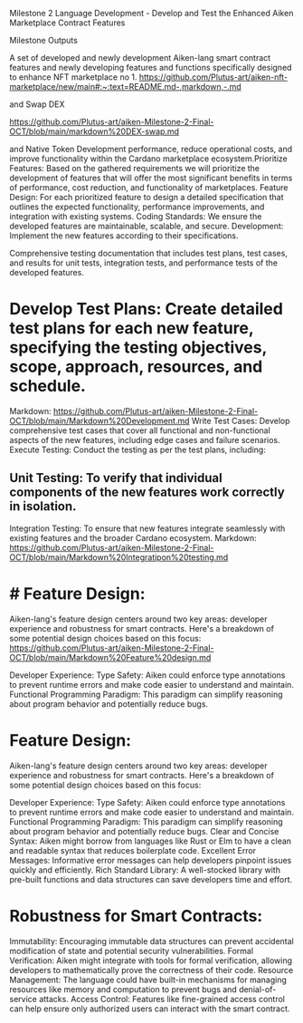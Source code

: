 Milestone 2 Language Development - Develop and Test the Enhanced Aiken Marketplace Contract Features	

Milestone Outputs	

A set of developed and newly development Aiken-lang smart contract  features and newly developing features and functions specifically designed to enhance NFT marketplace 
no 1. https://github.com/Plutus-art/aiken-nft-marketplace/new/main#:~:text=README.md-,markdown,-.md


and Swap DEX 

https://github.com/Plutus-art/aiken-Milestone-2-Final-OCT/blob/main/markdown%20DEX-swap.md

and Native Token Development performance, reduce operational costs, and improve functionality within the Cardano marketplace ecosystem.Prioritize Features: Based on the gathered requirements we will prioritize the development of features that will offer the most significant benefits in terms of performance, cost reduction, and functionality of marketplaces.
Feature Design: For each prioritized feature to design a detailed specification that outlines the expected functionality, performance improvements, and integration with existing systems.
Coding Standards: We ensure the developed features are maintainable, scalable, and secure.
Development: Implement the new features according to their specifications.

Comprehensive testing documentation that includes test plans, test cases, and results for unit tests, integration tests, and performance tests of the developed features.

# Develop Test Plans: Create detailed test plans for each new feature, specifying the testing objectives, scope, approach, resources, and schedule.
Markdown: https://github.com/Plutus-art/aiken-Milestone-2-Final-OCT/blob/main/Markdown%20Development.md
Write Test Cases: Develop comprehensive test cases that cover all functional and non-functional aspects of the new features, including edge cases and failure scenarios.
Execute Testing: Conduct the testing as per the test plans, including:

## Unit Testing: To verify that individual components of the new features work correctly in isolation.

Integration Testing: To ensure that new features integrate seamlessly with existing features and the broader Cardano ecosystem.
Markdown: https://github.com/Plutus-art/aiken-Milestone-2-Final-OCT/blob/main/Markdown%20Integratipon%20testing.md
# # Feature Design: 
Aiken-lang's feature design centers around two key areas: developer experience and robustness for smart contracts. Here's a breakdown of some potential design choices based on this focus: https://github.com/Plutus-art/aiken-Milestone-2-Final-OCT/blob/main/Markdown%20Feature%20design.md

Developer Experience:
Type Safety: Aiken could enforce type annotations to prevent runtime errors and make code easier to understand and maintain.
Functional Programming Paradigm: This paradigm can simplify reasoning about program behavior and potentially reduce bugs.

# Feature Design: 
Aiken-lang's feature design centers around two key areas: developer experience and robustness for smart contracts. Here's a breakdown of some potential design choices based on this focus:

Developer Experience:
Type Safety: Aiken could enforce type annotations to prevent runtime errors and make code easier to understand and maintain.
Functional Programming Paradigm: This paradigm can simplify reasoning about program behavior and potentially reduce bugs.
Clear and Concise Syntax: Aiken might borrow from languages like Rust or Elm to have a clean and readable syntax that reduces boilerplate code.
Excellent Error Messages: Informative error messages can help developers pinpoint issues quickly and efficiently.
Rich Standard Library: A well-stocked library with pre-built functions and data structures can save developers time and effort.


# Robustness for Smart Contracts:
Immutability: Encouraging immutable data structures can prevent accidental modification of state and potential security vulnerabilities.
Formal Verification: Aiken might integrate with tools for formal verification, allowing developers to mathematically prove the correctness of their code.
Resource Management: The language could have built-in mechanisms for managing resources like memory and computation to prevent bugs and denial-of-service attacks.
Access Control: Features like fine-grained access control can help ensure only authorized users can interact with the smart contract.

